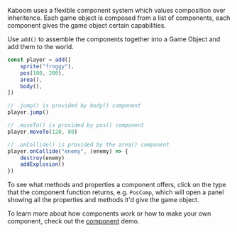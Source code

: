 Kaboom uses a flexible component system which values composition over inheritence. Each game object is composed from a list of components, each component gives the game object certain capabilities.

Use `add()` to assemble the components together into a Game Object and add them to the world.

```js
const player = add([
	sprite("froggy"),
	pos(100, 200),
	area(),
	body(),
])

// .jump() is provided by body() component
player.jump()

// .moveTo() is provided by pos() component
player.moveTo(120, 80)

// .onCollide() is provided by the area() component
player.onCollide("enemy", (enemy) => {
	destroy(enemy)
	addExplosion()
})
```

To see what methods and properties a component offers, click on the type that the component function returns, e.g. `PosComp`, which will open a panel showing all the properties and methods it'd give the game object.

To learn more about how components work or how to make your own component, check out the [component](/play?demo=component) demo.
